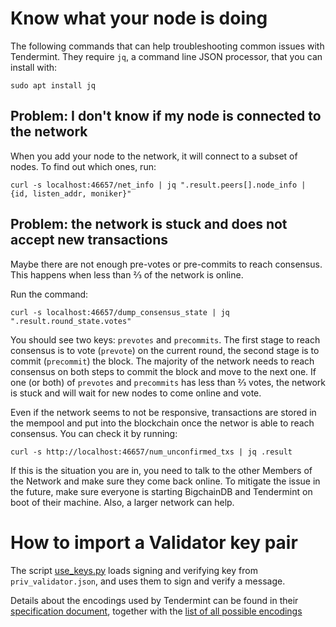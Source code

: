 # Know what your node is doing
The following commands that can help troubleshooting common issues with Tendermint. They require `jq`, a command line JSON processor, that you can install with:
```
sudo apt install jq
```

## Problem: I don't know if my node is connected to the network
When you add your node to the network, it will connect to a subset of nodes. To find out which ones, run:
```
curl -s localhost:46657/net_info | jq ".result.peers[].node_info | {id, listen_addr, moniker}"
```

## Problem: the network is stuck and does not accept new transactions
Maybe there are not enough pre-votes or pre-commits to reach consensus. This happens when less than ⅔ of the network is online.

Run the command:
```
curl -s localhost:46657/dump_consensus_state | jq ".result.round_state.votes"
```
You should see two keys: `prevotes` and `precommits`. The first stage to reach consensus is to vote (`prevote`) on the current round, the second stage is to commit (`precommit`) the block. The majority of the network needs to reach consensus on both steps to commit the block and move to the next one. If one (or both) of `prevotes` and `precommits` has less than ⅔ votes, the network is stuck and will wait for new nodes to come online and vote.

Even if the network seems to not be responsive, transactions are stored in the mempool and put into the blockchain once the networ is able to reach consensus. You can check it by running:
```
curl -s http://localhost:46657/num_unconfirmed_txs | jq .result
```

If this is the situation you are in, you need to talk to the other Members of the Network and make sure they come back online. To mitigate the issue in the future, make sure everyone is starting BigchainDB and Tendermint on boot of their machine. Also, a larger network can help.

# How to import a Validator key pair

The script [use_keys.py](use_keys.py) loads signing and verifying key from `priv_validator.json`, and uses them to sign and verify a message.

Details about the encodings used by Tendermint can be found in their [specification document](https://github.com/tendermint/tendermint/blob/master/docs/spec/blockchain/encoding.md), together with the [list of all possible encodings](https://github.com/tendermint/go-crypto#json-encoding)
